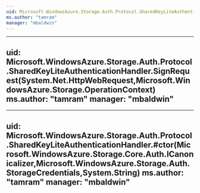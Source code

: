 ```yaml
---
uid: Microsoft.WindowsAzure.Storage.Auth.Protocol.SharedKeyLiteAuthenticationHandler
ms.author: "tamram"
manager: "mbaldwin"
---
```


---
uid: Microsoft.WindowsAzure.Storage.Auth.Protocol.SharedKeyLiteAuthenticationHandler.SignRequest(System.Net.HttpWebRequest,Microsoft.WindowsAzure.Storage.OperationContext)
ms.author: "tamram"
manager: "mbaldwin"
---

---
uid: Microsoft.WindowsAzure.Storage.Auth.Protocol.SharedKeyLiteAuthenticationHandler.#ctor(Microsoft.WindowsAzure.Storage.Core.Auth.ICanonicalizer,Microsoft.WindowsAzure.Storage.Auth.StorageCredentials,System.String)
ms.author: "tamram"
manager: "mbaldwin"
---

